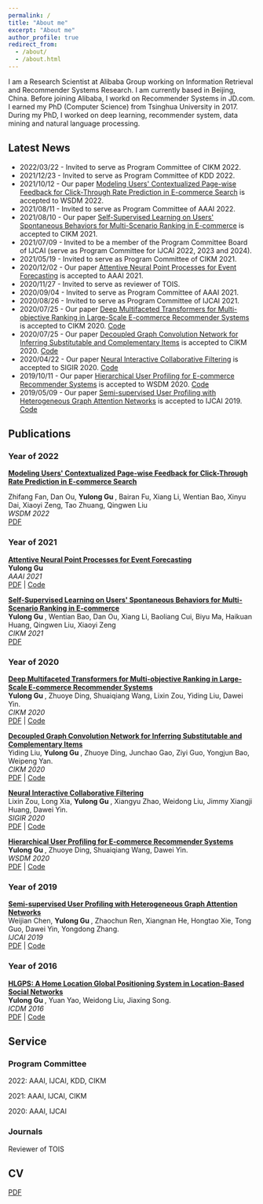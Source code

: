 ```yaml
---
permalink: /
title: "About me"
excerpt: "About me"
author_profile: true
redirect_from:
  - /about/
  - /about.html
---
```


I am a Research Scientist at Alibaba Group working on Information Retrieval and Recommender Systems Research. I am currently based in Beijing, China. Before joining Alibaba, I workd on Recommender Systems in JD.com. I earned my PhD (Computer Science)  from Tsinghua University in 2017. During my PhD, I worked on deep learning, recommender system, data mining and natural language processing.


## Latest News
* 2022/03/22 - Invited to serve as Program Committee of CIKM 2022.
* 2021/12/23 - Invited to serve as Program Committee of KDD 2022.
* 2021/10/12 - Our paper [Modeling Users' Contextualized Page-wise Feedback for Click-Through Rate Prediction in E-commerce Search](https://arxiv.org/abs/2203.15542) is accepted to WSDM 2022.
* 2021/08/11 - Invited to serve as Program Committee of AAAI 2022. 
* 2021/08/10 - Our paper [Self-Supervised Learning on Users' Spontaneous Behaviors for Multi-Scenario Ranking in E-commerce](https://guyulongcs.github.io/files/CIKM2021_ZEUS.pdf) is accepted to CIKM 2021.
* 2021/07/09 - Invited to be a member of the Program Committee Board of IJCAI (serve as Program Committee for IJCAI 2022, 2023 and 2024).
* 2021/05/19 - Invited to serve as Program Committee of CIKM 2021.
* 2020/12/02 - Our paper [Attentive Neural Point Processes for Event Forecasting](https://guyulongcs.github.io/files/AAAI2021_ANPP.pdf) is accepted to AAAI 2021.
* 2020/11/27 - Invited to serve as reviewer of TOIS.
* 2020/09/04 - Invited to serve as Program Committee of AAAI 2021.
* 2020/08/26 - Invited to serve as Program Committee of IJCAI 2021.
* 2020/07/25 - Our paper [Deep Multifaceted Transformers for Multi-objective Ranking in Large-Scale E-commerce Recommender Systems](https://guyulongcs.github.io/files/CIKM2020_DMT.pdf) is accepted to CIKM 2020. [Code](https://github.com/guyulongcs/CIKM2020_DMT)
* 2020/07/25 - Our paper [Decoupled Graph Convolution Network for Inferring Substitutable and Complementary Items](https://guyulongcs.github.io/files/CIKM2020_DecGCN.pdf) is accepted to CIKM 2020. [Code](https://github.com/guyulongcs/CIKM2020_DecGCN) 
* 2020/04/22 - Our paper [Neural Interactive Collaborative Filtering](https://guyulongcs.github.io/files/SIGIR2020_NICF.pdf) is accepted to SIGIR 2020. [Code](https://github.com/guyulongcs/SIGIR2020_NICF)
* 2019/10/11 - Our paper [Hierarchical User Profiling for E-commerce Recommender Systems](https://guyulongcs.github.io/files/WSDM2020_HUP.pdf) is accepted to WSDM 2020. [Code](https://github.com/guyulongcs/WSDM2020_HUP) 
* 2019/05/09 - Our paper [Semi-supervised User Profiling with Heterogeneous Graph Attention Networks](https://guyulongcs.github.io/files/IJCAI2019_HGAT.pdf) is accepted to IJCAI 2019. [Code](https://github.com/guyulongcs/IJCAI2019_HGAT) 


## Publications

### Year of 2022
<b> [Modeling Users' Contextualized Page-wise Feedback for Click-Through Rate Prediction in E-commerce Search]() </b> <br>

Zhifang Fan, Dan Ou, <b> Yulong Gu </b>, Bairan Fu, Xiang Li, Wentian Bao, Xinyu Dai, Xiaoyi Zeng, Tao Zhuang, Qingwen Liu  <br>
<i> WSDM 2022 </i> <br>
[PDF](https://arxiv.org/abs/2203.15542) <br>
 

### Year of 2021

<b> [Attentive Neural Point Processes for Event Forecasting]() </b> <br>
<b> Yulong Gu </b>  <br>
<i> AAAI 2021 </i> <br>
[PDF](https://guyulongcs.github.io/files/AAAI2021_ANPP.pdf) | [Code](https://github.com/guyulongcs/AAAI2021_ANPP) <br>

<b> [Self-Supervised Learning on Users' Spontaneous Behaviors for Multi-Scenario Ranking in E-commerce]() </b> <br>
<b> Yulong Gu </b>, Wentian Bao, Dan Ou, Xiang Li, Baoliang Cui, Biyu Ma, Haikuan Huang, Qingwen Liu, Xiaoyi Zeng  <br>
<i> CIKM 2021 </i> <br>
[PDF](https://guyulongcs.github.io/files/CIKM2021_ZEUS.pdf) <br>



### Year of 2020

<b> [Deep Multifaceted Transformers for Multi-objective Ranking in Large-Scale E-commerce Recommender Systems](https://dl.acm.org/doi/10.1145/3340531.3412697) </b> <br>
<b> Yulong Gu </b>, Zhuoye Ding, Shuaiqiang Wang, Lixin Zou, Yiding Liu, Dawei Yin. <br>
<i> CIKM 2020 </i> <br>
[PDF](https://guyulongcs.github.io/files/CIKM2020_DMT.pdf) | [Code](https://github.com/guyulongcs/CIKM2020_DMT) <br>


<b> [Decoupled Graph Convolution Network for Inferring Substitutable and Complementary Items](https://dl.acm.org/doi/abs/10.1145/3340531.3412695) </b> <br>
Yiding Liu, <b> Yulong Gu </b>, Zhuoye Ding, Junchao Gao, Ziyi Guo, Yongjun Bao, Weipeng Yan. <br>
<i> CIKM 2020 </i> <br>
[PDF](https://guyulongcs.github.io/files/CIKM2020_DecGCN.pdf) | [Code](https://github.com/guyulongcs/CIKM2020_DecGCN) <br>


<b> [Neural Interactive Collaborative Filtering](https://dl.acm.org/doi/abs/10.1145/3397271.3401181) </b> <br>
Lixin Zou, Long Xia, <b> Yulong Gu </b>, Xiangyu Zhao, Weidong Liu, Jimmy Xiangji Huang, Dawei Yin. <br>
<i> SIGIR 2020 </i> <br>
[PDF](https://guyulongcs.github.io/files/SIGIR2020_NICF.pdf) | [Code](https://github.com/guyulongcs/SIGIR2020_NICF) <br>


<b> [Hierarchical User Profiling for E-commerce Recommender Systems](https://dl.acm.org/doi/abs/10.1145/3336191.3371827) </b> <br>
<b> Yulong Gu </b>, Zhuoye Ding, Shuaiqiang Wang, Dawei Yin. <br>
<i> WSDM 2020 </i> <br>
[PDF](https://guyulongcs.github.io/files/WSDM2020_HUP.pdf) | [Code](https://github.com/guyulongcs/WSDM2020_HUP) <br>

###  Year of 2019

<b> [Semi-supervised User Profiling with Heterogeneous Graph Attention Networks](https://www.ijcai.org/Proceedings/2019/0293.pdf) </b> <br>
Weijian Chen, <b> Yulong Gu </b>, Zhaochun Ren, Xiangnan He, Hongtao Xie, Tong Guo, Dawei Yin, Yongdong Zhang. <br>
<i> IJCAI 2019  </i> <br>
[PDF](https://guyulongcs.github.io/files/IJCAI2019_HGAT.pdf) | [Code](https://github.com/guyulongcs/IJCAI2019_HGAT) <br>


###  Year of 2016

<b> [HLGPS: A Home Location Global Positioning System in Location-Based Social Networks](https://ieeexplore.ieee.org/document/7837923) </b> <br>
<b> Yulong Gu </b>, Yuan Yao, Weidong Liu, Jiaxing Song. <br>
<i> ICDM 2016  </i> <br>
[PDF](https://guyulongcs.github.io/files/ICDM2016_HLGPS.pdf) | [Code](https://github.com/guyulongcs/ICDM2016_HLGPS) <br>



## Service

### Program Committee
2022: AAAI, IJCAI, KDD, CIKM <br>

2021: AAAI, IJCAI, CIKM <br>

2020: AAAI, IJCAI

### Journals
Reviewer of TOIS


## CV

[PDF](https://guyulongcs.github.io/files/YulongGu_CV.pdf) <br>

